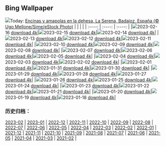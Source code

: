 ## Bing Wallpaper
![](https://global.bing.com/th?id=OHR.OakTrees_ES-ES7954212270_UHD.jpg&w=1000)Today: [Encinas y amapolas en la dehesa, La Serena, Badajoz, España (© Ugo Mellone/Sime/eStock Photo)](https://global.bing.com/th?id=OHR.OakTrees_ES-ES7954212270_UHD.jpg)
|      |      |      |
| :----: | :----: | :----: |
|![](https://global.bing.com/th?id=OHR.OakTrees_ES-ES7954212270_UHD.jpg&pid=hp&w=384&h=216&rs=1&c=4)2023-02-16 [download 4k](https://global.bing.com/th?id=OHR.OakTrees_ES-ES7954212270_UHD.jpg)|![](https://global.bing.com/th?id=OHR.HippoDayChobe_ES-ES4985047724_UHD.jpg&pid=hp&w=384&h=216&rs=1&c=4)2023-02-15 [download 4k](https://global.bing.com/th?id=OHR.HippoDayChobe_ES-ES4985047724_UHD.jpg)|![](https://global.bing.com/th?id=OHR.OtaruIgloo_ES-ES4838574953_UHD.jpg&pid=hp&w=384&h=216&rs=1&c=4)2023-02-14 [download 4k](https://global.bing.com/th?id=OHR.OtaruIgloo_ES-ES4838574953_UHD.jpg)|
|![](https://global.bing.com/th?id=OHR.MoonValley_ES-ES4669661435_UHD.jpg&pid=hp&w=384&h=216&rs=1&c=4)2023-02-13 [download 4k](https://global.bing.com/th?id=OHR.MoonValley_ES-ES4669661435_UHD.jpg)|![](https://global.bing.com/th?id=OHR.BoobyDarwinDay_ES-ES6478606884_UHD.jpg&pid=hp&w=384&h=216&rs=1&c=4)2023-02-12 [download 4k](https://global.bing.com/th?id=OHR.BoobyDarwinDay_ES-ES6478606884_UHD.jpg)|![](https://global.bing.com/th?id=OHR.DarkSkiesDV_ES-ES4364571709_UHD.jpg&pid=hp&w=384&h=216&rs=1&c=4)2023-02-11 [download 4k](https://global.bing.com/th?id=OHR.DarkSkiesDV_ES-ES4364571709_UHD.jpg)|
|![](https://global.bing.com/th?id=OHR.EpidaurusGreece_ES-ES4124175062_UHD.jpg&pid=hp&w=384&h=216&rs=1&c=4)2023-02-10 [download 4k](https://global.bing.com/th?id=OHR.EpidaurusGreece_ES-ES4124175062_UHD.jpg)|![](https://global.bing.com/th?id=OHR.LowerAntelopeAZ_ES-ES0536302505_UHD.jpg&pid=hp&w=384&h=216&rs=1&c=4)2023-02-09 [download 4k](https://global.bing.com/th?id=OHR.LowerAntelopeAZ_ES-ES0536302505_UHD.jpg)|![](https://global.bing.com/th?id=OHR.NorwayRestArea_ES-ES3512318365_UHD.jpg&pid=hp&w=384&h=216&rs=1&c=4)2023-02-08 [download 4k](https://global.bing.com/th?id=OHR.NorwayRestArea_ES-ES3512318365_UHD.jpg)|
|![](https://global.bing.com/th?id=OHR.MedievalLabro_ES-ES3364596747_UHD.jpg&pid=hp&w=384&h=216&rs=1&c=4)2023-02-07 [download 4k](https://global.bing.com/th?id=OHR.MedievalLabro_ES-ES3364596747_UHD.jpg)|![](https://global.bing.com/th?id=OHR.WaitangiFjordlandNP_ES-ES3226283452_UHD.jpg&pid=hp&w=384&h=216&rs=1&c=4)2023-02-06 [download 4k](https://global.bing.com/th?id=OHR.WaitangiFjordlandNP_ES-ES3226283452_UHD.jpg)|![](https://global.bing.com/th?id=OHR.MonarchPismo_ES-ES3099060841_UHD.jpg&pid=hp&w=384&h=216&rs=1&c=4)2023-02-05 [download 4k](https://global.bing.com/th?id=OHR.MonarchPismo_ES-ES3099060841_UHD.jpg)|
|![](https://global.bing.com/th?id=OHR.Alectorisrufa_ES-ES7873431973_UHD.jpg&pid=hp&w=384&h=216&rs=1&c=4)2023-02-04 [download 4k](https://global.bing.com/th?id=OHR.Alectorisrufa_ES-ES7873431973_UHD.jpg)|![](https://global.bing.com/th?id=OHR.QuebecFrontenac_ES-ES2773167504_UHD.jpg&pid=hp&w=384&h=216&rs=1&c=4)2023-02-03 [download 4k](https://global.bing.com/th?id=OHR.QuebecFrontenac_ES-ES2773167504_UHD.jpg)|![](https://global.bing.com/th?id=OHR.GroundhogThree_ES-ES2648264092_UHD.jpg&pid=hp&w=384&h=216&rs=1&c=4)2023-02-02 [download 4k](https://global.bing.com/th?id=OHR.GroundhogThree_ES-ES2648264092_UHD.jpg)|
|![](https://global.bing.com/th?id=OHR.SpainOlive_ES-ES8566663896_UHD.jpg&pid=hp&w=384&h=216&rs=1&c=4)2023-02-01 [download 4k](https://global.bing.com/th?id=OHR.SpainOlive_ES-ES8566663896_UHD.jpg)|![](https://global.bing.com/th?id=OHR.ZebraTrio_ES-ES2489777747_UHD.jpg&pid=hp&w=384&h=216&rs=1&c=4)2023-01-31 [download 4k](https://global.bing.com/th?id=OHR.ZebraTrio_ES-ES2489777747_UHD.jpg)|![](https://global.bing.com/th?id=OHR.IceSailingBalaton_ES-ES2212087209_UHD.jpg&pid=hp&w=384&h=216&rs=1&c=4)2023-01-30 [download 4k](https://global.bing.com/th?id=OHR.IceSailingBalaton_ES-ES2212087209_UHD.jpg)|
|![](https://global.bing.com/th?id=OHR.BlackbirdDay_ES-ES2087025609_UHD.jpg&pid=hp&w=384&h=216&rs=1&c=4)2023-01-29 [download 4k](https://global.bing.com/th?id=OHR.BlackbirdDay_ES-ES2087025609_UHD.jpg)|![](https://global.bing.com/th?id=OHR.BlueBahamas_ES-ES1742427274_UHD.jpg&pid=hp&w=384&h=216&rs=1&c=4)2023-01-28 [download 4k](https://global.bing.com/th?id=OHR.BlueBahamas_ES-ES1742427274_UHD.jpg)|![](https://global.bing.com/th?id=OHR.RedMangrove_ES-ES1611626145_UHD.jpg&pid=hp&w=384&h=216&rs=1&c=4)2023-01-27 [download 4k](https://global.bing.com/th?id=OHR.RedMangrove_ES-ES1611626145_UHD.jpg)|
|![](https://global.bing.com/th?id=OHR.HighArchChina_ES-ES3383951900_UHD.jpg&pid=hp&w=384&h=216&rs=1&c=4)2023-01-26 [download 4k](https://global.bing.com/th?id=OHR.HighArchChina_ES-ES3383951900_UHD.jpg)|![](https://global.bing.com/th?id=OHR.BirksofAberfeldy_ES-ES3210142600_UHD.jpg&pid=hp&w=384&h=216&rs=1&c=4)2023-01-25 [download 4k](https://global.bing.com/th?id=OHR.BirksofAberfeldy_ES-ES3210142600_UHD.jpg)|![](https://global.bing.com/th?id=OHR.ColleSantaLucia_ES-ES3051228643_UHD.jpg&pid=hp&w=384&h=216&rs=1&c=4)2023-01-24 [download 4k](https://global.bing.com/th?id=OHR.ColleSantaLucia_ES-ES3051228643_UHD.jpg)|
|![](https://global.bing.com/th?id=OHR.SunriseMoai_ES-ES2934763520_UHD.jpg&pid=hp&w=384&h=216&rs=1&c=4)2023-01-23 [download 4k](https://global.bing.com/th?id=OHR.SunriseMoai_ES-ES2934763520_UHD.jpg)|![](https://global.bing.com/th?id=OHR.YearRabbit_ES-ES2823200273_UHD.jpg&pid=hp&w=384&h=216&rs=1&c=4)2023-01-22 [download 4k](https://global.bing.com/th?id=OHR.YearRabbit_ES-ES2823200273_UHD.jpg)|![](https://global.bing.com/th?id=OHR.HuggingKanga_ES-ES2659139349_UHD.jpg&pid=hp&w=384&h=216&rs=1&c=4)2023-01-21 [download 4k](https://global.bing.com/th?id=OHR.HuggingKanga_ES-ES2659139349_UHD.jpg)|
|![](https://global.bing.com/th?id=OHR.FalklandKings_ES-ES2342581734_UHD.jpg&pid=hp&w=384&h=216&rs=1&c=4)2023-01-20 [download 4k](https://global.bing.com/th?id=OHR.FalklandKings_ES-ES2342581734_UHD.jpg)|![](https://global.bing.com/th?id=OHR.SFFParkCity_ES-ES1940234860_UHD.jpg&pid=hp&w=384&h=216&rs=1&c=4)2023-01-19 [download 4k](https://global.bing.com/th?id=OHR.SFFParkCity_ES-ES1940234860_UHD.jpg)|![](https://global.bing.com/th?id=OHR.WhiteSands_ES-ES7480261868_UHD.jpg&pid=hp&w=384&h=216&rs=1&c=4)2023-01-18 [download 4k](https://global.bing.com/th?id=OHR.WhiteSands_ES-ES7480261868_UHD.jpg)|

### 历史归档：
[2023-02](https://github.com/niumoo/bing-wallpaper/tree/main/picture/2023-02/) | [2023-01](https://github.com/niumoo/bing-wallpaper/tree/main/picture/2023-01/) | [2022-12](https://github.com/niumoo/bing-wallpaper/tree/main/picture/2022-12/) | [2022-11](https://github.com/niumoo/bing-wallpaper/tree/main/picture/2022-11/) | [2022-10](https://github.com/niumoo/bing-wallpaper/tree/main/picture/2022-10/) | [2022-09](https://github.com/niumoo/bing-wallpaper/tree/main/picture/2022-09/) | [2022-08](https://github.com/niumoo/bing-wallpaper/tree/main/picture/2022-08/) | [2022-07](https://github.com/niumoo/bing-wallpaper/tree/main/picture/2022-07/) | 
[2022-06](https://github.com/niumoo/bing-wallpaper/tree/main/picture/2022-06/) | [2022-05](https://github.com/niumoo/bing-wallpaper/tree/main/picture/2022-05/) | [2022-04](https://github.com/niumoo/bing-wallpaper/tree/main/picture/2022-04/) | [2022-03](https://github.com/niumoo/bing-wallpaper/tree/main/picture/2022-03/) | [2022-02](https://github.com/niumoo/bing-wallpaper/tree/main/picture/2022-02/) | [2022-01](https://github.com/niumoo/bing-wallpaper/tree/main/picture/2022-01/) | [2021-12](https://github.com/niumoo/bing-wallpaper/tree/main/picture/2021-12/) | [2021-11](https://github.com/niumoo/bing-wallpaper/tree/main/picture/2021-11/) | 
[2021-10](https://github.com/niumoo/bing-wallpaper/tree/main/picture/2021-10/) | [2021-09](https://github.com/niumoo/bing-wallpaper/tree/main/picture/2021-09/) | [2021-08](https://github.com/niumoo/bing-wallpaper/tree/main/picture/2021-08/) | [2021-07](https://github.com/niumoo/bing-wallpaper/tree/main/picture/2021-07/) | [2021-06](https://github.com/niumoo/bing-wallpaper/tree/main/picture/2021-06/) | [2021-05](https://github.com/niumoo/bing-wallpaper/tree/main/picture/2021-05/) | [2021-04](https://github.com/niumoo/bing-wallpaper/tree/main/picture/2021-04/) | [2021-03](https://github.com/niumoo/bing-wallpaper/tree/main/picture/2021-03/) | 
[2021-02](https://github.com/niumoo/bing-wallpaper/tree/main/picture/2021-02/) | 